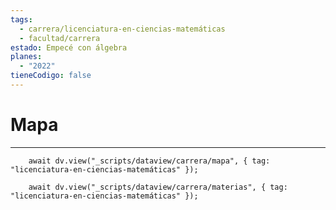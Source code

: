 ```yaml
---
tags:
  - carrera/licenciatura-en-ciencias-matemáticas
  - facultad/carrera
estado: Empecé con álgebra
planes:
  - "2022"
tieneCodigo: false
---
```

# Mapa
---
```dataviewjs
    await dv.view("_scripts/dataview/carrera/mapa", { tag: "licenciatura-en-ciencias-matemáticas" });
```

```dataviewjs
    await dv.view("_scripts/dataview/carrera/materias", { tag: "licenciatura-en-ciencias-matemáticas" });
```